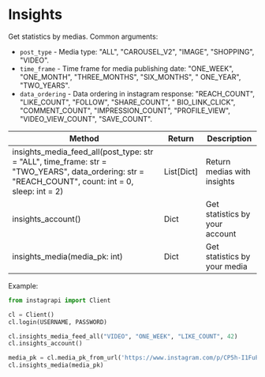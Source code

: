 # Insights

Get statistics by medias. Common arguments:

* `post_type` - Media type: "ALL", "CAROUSEL_V2", "IMAGE", "SHOPPING", "VIDEO".
* `time_frame` - Time frame for media publishing date: "ONE_WEEK", "ONE_MONTH", "THREE_MONTHS", "SIX_MONTHS", "
  ONE_YEAR", "TWO_YEARS".
* `data_ordering` - Data ordering in instagram response: "REACH_COUNT", "LIKE_COUNT", "FOLLOW", "SHARE_COUNT", "
  BIO_LINK_CLICK", "COMMENT_COUNT", "IMPRESSION_COUNT", "PROFILE_VIEW", "VIDEO_VIEW_COUNT", "SAVE_COUNT".

| Method                                                                                                                                             | Return     | Description                    
|----------------------------------------------------------------------------------------------------------------------------------------------------|------------|-------------------------------- 
| insights_media_feed_all(post_type: str = "ALL", time_frame: str = "TWO_YEARS", data_ordering: str = "REACH_COUNT", count: int = 0, sleep: int = 2) | List[Dict] | Return medias with insights    
| insights_account()                                                                                                                                 | Dict       | Get statistics by your account 
| insights_media(media_pk: int)                                                                                                                      | Dict       | Get statistics by your media   

Example:

``` python
from instagrapi import Client

cl = Client()
cl.login(USERNAME, PASSWORD)

cl.insights_media_feed_all("VIDEO", "ONE_WEEK", "LIKE_COUNT", 42)
cl.insights_account()

media_pk = cl.media_pk_from_url('https://www.instagram.com/p/CP5h-I1FuPr/')
cl.insights_media(media_pk)
```
